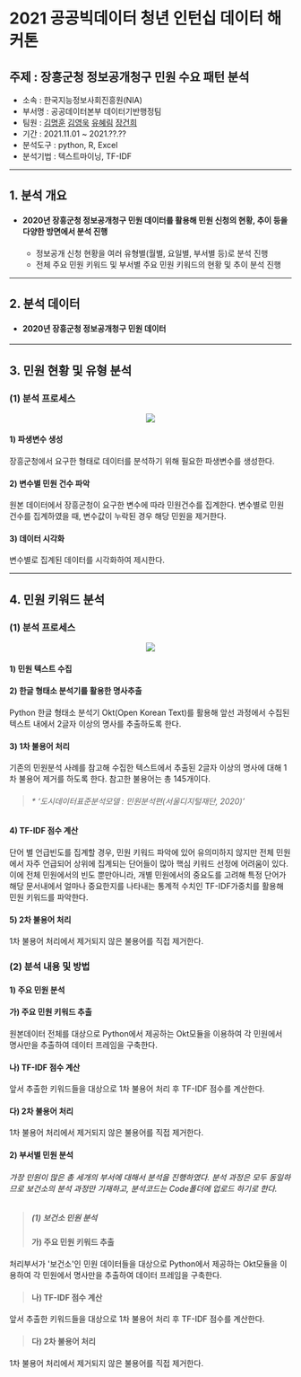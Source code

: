 # 2021 공공빅데이터 청년 인턴십 데이터 해커톤
주제 : 장흥군청 정보공개청구 민원 수요 패턴 분석
-------------
* 소속 : 한국지능정보사회진흥원(NIA)
* 부서명 : 공공데이터본부 데이터기반행정팀 
* 팀원 : [김명훈](https://github.com/minghoona) [김영욱](https://github.com/kjfms) [유혜림](https://github.com/YuHyeRim) [장건희](https://github.com/kuma987)
* 기간 : 2021.11.01 ~ 2021.??.??
* 분석도구 : python, R, Excel
* 분석기법 : 텍스트마이닝, TF-IDF

* * *

## 1. 분석 개요
- #### 2020년 장흥군청 정보공개청구 민원 데이터를 활용해 민원 신청의 현황, 추이 등을 다양한 방면에서 분석 진행
  - 정보공개 신청 현황을 여러 유형별(월별, 요일별, 부서별 등)로 분석 진행
  - 전체 주요 민원 키워드 및 부서별 주요 민원 키워드의 현황 및 추이 분석 진행 

* * *

## 2. 분석 데이터
- #### 2020년 장흥군청 정보공개청구 민원 데이터

* * *

## 3. 민원 현황 및 유형 분석
### (1) 분석 프로세스
<p align="center"><img src =https://user-images.githubusercontent.com/82136585/142090397-6ba31dbb-241e-42e8-acb2-903670f2e7a9.png>

#### 1)	파생변수 생성
장흥군청에서 요구한 형태로 데이터를 분석하기 위해 필요한 파생변수를 생성한다.

#### 2)	변수별 민원 건수 파악
원본 데이터에서 장흥군청이 요구한 변수에 따라 민원건수를 집계한다. 변수별로 민원 건수를 집계하였을 때, 변수값이 누락된 경우 해당 민원을 제거한다.

#### 3)	데이터 시각화
변수별로 집계된 데이터를 시각화하여 제시한다.

* * *
  
## 4. 민원 키워드 분석
### (1) 분석 프로세스
<p align="center"><img src =https://user-images.githubusercontent.com/82136585/142091689-aad6858d-694c-4a2c-b726-f7bc50d943e0.png>

#### 1) 민원 텍스트 수집

#### 2)	한글 형태소 분석기를 활용한 명사추출
Python 한글 형태소 분석기 Okt(Open Korean Text)를 활용해 앞선 과정에서 수집된 텍스트 내에서 2글자 이상의 명사를 추출하도록 한다.

#### 3)	1차 불용어 처리
기존의 민원분석 사례를 참고해 수집한 텍스트에서 추출된 2글자 이상의 명사에 대해 1차 불용어 제거를 하도록 한다. 참고한 불용어는 총 145개이다.
> ###### * ‘도시데이터표준분석모델 : 민원분석편(서울디지털재단, 2020)’
  
#### 4)	 TF-IDF 점수 계산
단어 별 언급빈도를 집계할 경우, 민원 키워드 파악에 있어 유의미하지 않지만 전체 민원에서 자주 언급되어 상위에 집계되는 단어들이 많아 핵심 키워드 선정에 어려움이 있다. 이에 전체 민원에서의 빈도 뿐만아니라, 개별 민원에서의 중요도를 고려해 특정 단어가 해당 문서내에서 얼마나 중요한지를 나타내는 통계적 수치인 TF-IDF가중치를 활용해 민원 키워드를 파악한다.

#### 5) 2차 불용어 처리
1차 불용어 처리에서 제거되지 않은 불용어를 직접 제거한다.

  
### (2) 분석 내용 및 방법
#### 1) 주요 민원 분석 
#### 가) 주요 민원 키워드 추출
원본데이터 전체를 대상으로 Python에서 제공하는 Okt모듈을 이용하여 각 민원에서 명사만을 추출하여 데이터 프레임을 구축한다.
#### 나) TF-IDF 점수 계산
앞서 추출한 키워드들을 대상으로 1차 불용어 처리 후 TF-IDF 점수를 계산한다.
#### 다) 2차 불용어 처리
1차 불용어 처리에서 제거되지 않은 불용어를 직접 제거한다.
  
  
  
  
  
#### 2) 부서별 민원 분석
###### 가장 민원이 많은 총 세개의 부서에 대해서 분석을 진행하였다. 분석 과정은 모두 동일하므로 보건소의 분석 과정만 기재하고, 분석코드는 Code폴더에 업로드 하기로 한다. 
> ##### (1) 보건소 민원 분석
> #### 가) 주요 민원 키워드 추출
처리부서가 '보건소'인 민원 데이터들을 대상으로 Python에서 제공하는 Okt모듈을 이용하여 각 민원에서 명사만을 추출하여 데이터 프레임을 구축한다.
> #### 나) TF-IDF 점수 계산
앞서 추출한 키워드들을 대상으로 1차 불용어 처리 후 TF-IDF 점수를 계산한다.
> #### 다) 2차 불용어 처리
1차 불용어 처리에서 제거되지 않은 불용어를 직접 제거한다. 


  
  

  
  
  

